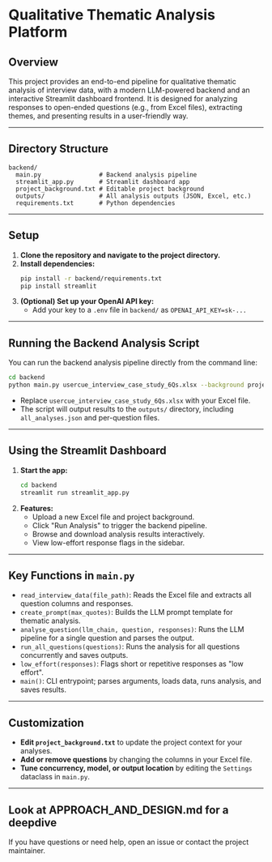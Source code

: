 # Qualitative Thematic Analysis Platform

## Overview
This project provides an end-to-end pipeline for qualitative thematic analysis of interview data, with a modern LLM-powered backend and an interactive Streamlit dashboard frontend. It is designed for analyzing responses to open-ended questions (e.g., from Excel files), extracting themes, and presenting results in a user-friendly way.

---

## Directory Structure
```
backend/
  main.py                # Backend analysis pipeline
  streamlit_app.py       # Streamlit dashboard app
  project_background.txt # Editable project background
  outputs/               # All analysis outputs (JSON, Excel, etc.)
  requirements.txt       # Python dependencies
```
---

## Setup
1. **Clone the repository and navigate to the project directory.**
2. **Install dependencies:**
   ```bash
   pip install -r backend/requirements.txt
   pip install streamlit
   ```
3. **(Optional) Set up your OpenAI API key:**
   - Add your key to a `.env` file in `backend/` as `OPENAI_API_KEY=sk-...`

---

## Running the Backend Analysis Script
You can run the backend analysis pipeline directly from the command line:

```bash
cd backend
python main.py usercue_interview_case_study_6Qs.xlsx --background project_background.txt
```
- Replace `usercue_interview_case_study_6Qs.xlsx` with your Excel file.
- The script will output results to the `outputs/` directory, including `all_analyses.json` and per-question files.

---

## Using the Streamlit Dashboard
1. **Start the app:**
   ```bash
   cd backend
   streamlit run streamlit_app.py
   ```
2. **Features:**
   - Upload a new Excel file and project background.
   - Click "Run Analysis" to trigger the backend pipeline.
   - Browse and download analysis results interactively.
   - View low-effort response flags in the sidebar.

---

## Key Functions in `main.py`
- `read_interview_data(file_path)`: Reads the Excel file and extracts all question columns and responses.
- `create_prompt(max_quotes)`: Builds the LLM prompt template for thematic analysis.
- `analyse_question(llm_chain, question, responses)`: Runs the LLM pipeline for a single question and parses the output.
- `run_all_questions(questions)`: Runs the analysis for all questions concurrently and saves outputs.
- `low_effort(responses)`: Flags short or repetitive responses as "low effort".
- `main()`: CLI entrypoint; parses arguments, loads data, runs analysis, and saves results.

---

## Customization
- **Edit `project_background.txt`** to update the project context for your analyses.
- **Add or remove questions** by changing the columns in your Excel file.
- **Tune concurrency, model, or output location** by editing the `Settings` dataclass in `main.py`.

---

## Look at APPROACH_AND_DESIGN.md for a deepdive

If you have questions or need help, open an issue or contact the project maintainer. 
